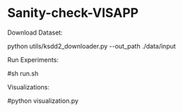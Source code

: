 # Sanity-check-VISAPP

Download Dataset:

python utils/ksdd2_downloader.py --out_path ./data/input

Run Experiments:

#sh run.sh

Visualizations:

#python visualization.py
